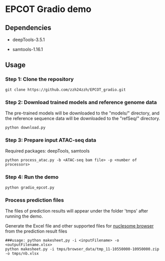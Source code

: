 # EPCOT Gradio demo

## Dependencies

* deepTools-3.5.1

* samtools-1.16.1

## Usage

### Step 1: Clone the repository

```
git clone https://github.com/zzh24zzh/EPCOT_gradio.git
```

### Step 2: Download trained models and reference genome data

The pre-trained models will be downloaded to the "models/" directory, and the reference sequence data will be downloaded to the "refSeq/" directory. 
```
python download.py
```


### Step 3: Prepare input ATAC-seq data 
Required packages: deepTools, samtools
```
python process_atac.py -b <ATAC-seq bam file> -p <number of processors>
```



### Step 4: Run the demo

```
python gradio_epcot.py
```


### Process prediction files
The files of prediction results will appear under the folder 'tmps' after running the demo.

Generate the Excel file and other supported files for [nuclesome browser](https://github.com/nucleome/nucleserver) from the prediction result files
```
###usage: python makesheet,py -i <inputFilename> -o <outputFilename.xlsx>
python makesheet.py -i tmps/browser_data/tmp_11-10550000-10950000.zip -o tmps/nb.xlsx
```
